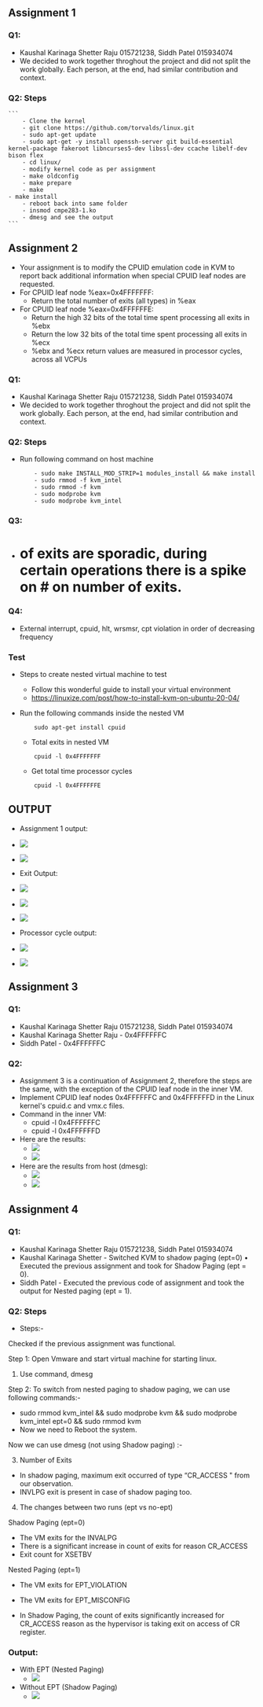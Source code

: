 ## Assignment 1

### Q1: 
 - Kaushal Karinaga Shetter Raju 015721238, Siddh Patel 015934074
 - We decided to work together throghout the project and did not split the work globally. Each person, at the end, had similar contribution and context. 

### Q2: Steps 
    ```
        - Clone the kernel
        - git clone https://github.com/torvalds/linux.git
        - sudo apt-get update
        - sudo apt-get -y install openssh-server git build-essential kernel-package fakeroot libncurses5-dev libssl-dev ccache libelf-dev bison flex
        - cd linux/
        - modify kernel code as per assignment
        - make oldconfig
        - make prepare
        - make
 	- make install
        - reboot back into same folder
        - insmod cmpe283-1.ko
        - dmesg and see the output
    ```

## Assignment 2
- Your assignment is to modify the CPUID emulation code in KVM to report back additional information when special CPUID leaf nodes are requested.
- For CPUID leaf node %eax=0x4FFFFFFF:
	- Return the total number of exits (all types) in %eax
- For CPUID leaf node %eax=0x4FFFFFFE:
	- Return the high 32 bits of the total time spent processing all exits in %ebx
	- Return the low 32 bits of the total time spent processing all exits in %ecx
	- %ebx and %ecx return values are measured in processor cycles, across all VCPUs

### Q1: 
 - Kaushal Karinaga Shetter Raju 015721238, Siddh Patel 015934074
 - We decided to work together throghout the project and did not split the work globally. Each person, at the end, had similar contribution and context. 

### Q2: Steps 
 -  Run following command on host machine
    ```
        - sudo make INSTALL_MOD_STRIP=1 modules_install && make install
	    - sudo rmmod -f kvm_intel
	    - sudo rmmod -f kvm
   	    - sudo modprobe kvm
        - sudo modprobe kvm_intel
    ```

### Q3: 
 - # of exits are sporadic, during certain operations there is a spike on # on number of exits. 
### Q4: 
 - External interrupt, cpuid, hlt, wrsmsr, cpt violation in order of decreasing frequency

### Test
- Steps to create nested virtual machine to test
	- Follow this wonderful guide to install your virtual environment
	- https://linuxize.com/post/how-to-install-kvm-on-ubuntu-20-04/
	
- Run the following commands inside the nested VM
	```
		sudo apt-get install cpuid
	```
	-  Total exits in nested VM
	```
		cpuid -l 0x4FFFFFFF	
	```
	-  Get total time processor cycles
	```
		cpuid -l 0x4FFFFFFE
	```
## OUTPUT
   - Assignment 1 output: 
   - ![](out/6.png)
   - ![](out/7.png)

   - Exit Output: 
   - ![](out/1.png)
   - ![](out/2.png)
   - ![](out/3.png)
  
   - Processor cycle output:
   - ![](out/4.png)
   - ![](out/5.png)

## Assignment 3
### Q1:
  - Kaushal Karinaga Shetter Raju 015721238, Siddh Patel 015934074
  - Kaushal Karinaga Shetter Raju - 0x4FFFFFFC
  - Siddh Patel - 0x4FFFFFFC

### Q2:
  - Assignment 3 is a continuation of Assignment 2, therefore the steps are the same, with the exception of the CPUID leaf node in the inner VM.
  - Implement CPUID leaf nodes 0x4FFFFFFC and 0x4FFFFFFD in the Linux kernel's cpuid.c and vmx.c files.
  - Command in the inner VM:
    - cpuid -l 0x4FFFFFFC
    - cpuid -l 0x4FFFFFFD
  - Here are the results:
    - ![](out/3-1.png)
    - ![](out/3-2.png)
  - Here are the results from host (dmesg): 
    - ![](out/3-4.png)
    - ![](out/3-3.png)


## Assignment 4
### Q1:
  - Kaushal Karinaga Shetter Raju 015721238, Siddh Patel 015934074
  - Kaushal Karinaga Shetter - Switched KVM to shadow paging (ept=0)
•	Executed the previous assignment and took for Shadow Paging (ept = 0). 
  - Siddh Patel - Executed the previous code of assignment and took the output for Nested paging (ept = 1). 
### Q2: Steps
  - Steps:-
 
Checked if the previous assignment was functional.

Step 1: Open Vmware and start virtual machine for starting linux.

1.	Use command, dmesg 

Step 2: To switch from nested paging to shadow paging, we can use following commands:-
	
-	sudo rmmod kvm_intel && sudo modprobe kvm && sudo modprobe kvm_intel ept=0 && sudo rmmod kvm 
-	Now we need to Reboot the system.

Now we can use dmesg (not using Shadow paging) :-

3.  Number of Exits
- In shadow paging, maximum exit occurred of type “CR_ACCESS " from our observation.
- INVLPG exit is present in case of shadow paging too.

4.  The changes between two runs (ept vs no-ept)

Shadow Paging (ept=0)
-  The VM exits for the INVALPG
-  There is a significant increase in count of exits for reason CR_ACCESS
-  Exit count for XSETBV

Nested Paging (ept=1)	
- The VM exits for EPT_VIOLATION
- The VM exits for EPT_MISCONFIG

-  In Shadow Paging, the count of exits significantly increased for CR_ACCESS reason as the hypervisor is taking exit on access of CR register.

### Output: 
  - With EPT (Nested Paging)
    - ![](out/3-6.png)
  - Without EPT (Shadow Paging) 
    - ![](out/3-5.png)

  
